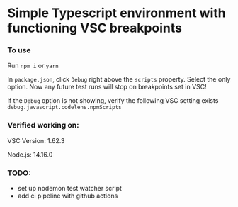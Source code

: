 # Simple Typescript environment with functioning VSC breakpoints


### To use
Run `npm i` or `yarn`

In `package.json`, click `Debug` right above the `scripts` property. Select the only option. Now any future test runs will stop on breakpoints set in VSC!

If the `Debug` option is not showing, verify the following VSC setting exists `debug.javascript.codelens.npmScripts`


### Verified working on:
VSC Version: 1.62.3

Node.js: 14.16.0


### TODO:
- set up nodemon test watcher script
- add ci pipeline with github actions